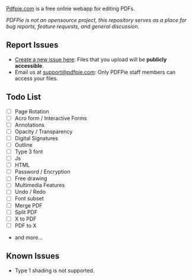 [Pdfpie.com](https://pdfpie.com) is a free online webapp for editing PDFs.

*PDFPie is not an opensource project, this repository serves as a place for bug reports, feature requests, and general discussion.*

Report Issues
---

- [Create a new issue here](https://github.com/PdfPieStudio/pdfpie/issues): Files that you upload will be **publicly accessible**.
- Email us at [support@pdfpie.com](mailto:support@pdfpie.com): Only PDFPie staff members can access your files.

Todo List
---
- [ ] Page Rotation
- [ ] Acro form / Interactive Forms
- [ ] Annotations
- [ ] Opacity / Transparency
- [ ] Digital Signatures
- [ ] Outline
- [ ] Type 3 font
- [ ] Js
- [ ] HTML
- [ ] Password / Encryption
- [ ] Free drawing
- [ ] Multimedia Features
- [ ] Undo / Redo
- [ ] Font subset
- [ ] Merge PDF
- [ ] Split PDF
- [ ] X to PDF
- [ ] PDF to X
- and more...

Known Issues
---
- Type 1 shading is not supported. 
